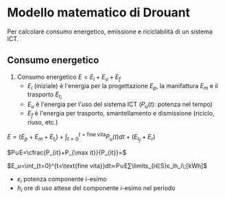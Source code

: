 # Modello matematico di Drouant

Per calcolare consumo energetico, emissione e riciclabilità di un sistema ICT.

## Consumo energetico

1. Consumo energetico
   $E=E_i+E_u+E_f$
	- $E_i$ (iniziale) è l'energia per la progettazione $E_p$, la manifattura $E_m$ e il trasporto $E_{t_i}$
	- $E_u$ è l'energia per l'uso del sistema ICT ($P_u(t)$: potenza nel tempo)
	- $E_f$ è l'energia per trasporto, smantellamento e dismissione (riciclo, riuso, etc.)

$E=(E_p+E_m+E_{t_i})+\int_{t=0}^{t=\text{fine vita}} P_u(t)dt+(E_{t_f}+E_r)$

$P∪E=\cfrac{P_{it}+P_{\max it}}{P_{it}}=$

$E_u=\int_{t=0}^{t=\text{fine vita}}dt≃P∪E∑\limits_{i∈S}ε_ih_i\;[kWh]$
- $ε_i$ potenza componente $i$-esimo
- $h_i$ ore di uso attese del componente $i$-esimo nel periodo